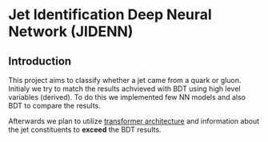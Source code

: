 # Jet Identification Deep Neural Network (JIDENN) 

## Introduction 
This project aims to classify whether a jet came from a quark or gluon. 
Initialy we try to match the results achvieved with BDT using high level variables (derived). 
To do this we implemented few NN models and also BDT to compare the results. 

Afterwards we plan to utilize [transformer architecture](https://arxiv.org/abs/1706.03762) and information about the jet constituents to **exceed** the BDT results.

